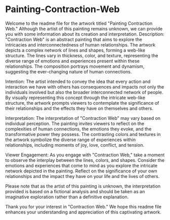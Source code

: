 # Painting-Contraction-Web
Welcome to the readme file for the artwork titled "Painting Contraction Web." Although the artist of this painting remains unknown, 
we can provide you with some information about its creation and interpretation.
Description:
"Contraction Web" is an abstract painting that aims to explore the intricacies and interconnectedness of human relationships. The artwork depicts a complex network of lines and shapes, forming a web-like structure. The lines vary in thickness, color, and texture, representing the diverse range of emotions and experiences present within these relationships. The composition portrays movement and dynamism, suggesting the ever-changing nature of human connections.

Intention:
The artist intended to convey the idea that every action and interaction we have with others has consequences and impacts not only the individuals involved but also the broader interconnected network of people. By visually representing this concept through the intricate web-like structure, the artwork prompts viewers to contemplate the significance of their relationships and the effects they have on themselves and others.

Interpretation:
The interpretation of "Contraction Web" may vary based on individual perception. The painting invites viewers to reflect on the complexities of human connections, the emotions they evoke, and the transformative power they possess. The contrasting colors and textures in the artwork symbolize the diverse range of experiences within relationships, including moments of joy, love, conflict, and tension.

Viewer Engagement:
As you engage with "Contraction Web," take a moment to observe the interplay between the lines, colors, and shapes. Consider the emotions and experiences that come to mind as you explore the intricate network depicted in the painting. Reflect on the significance of your own relationships and the impact they have on your life and the lives of others.

Please note that as the artist of this painting is unknown, the interpretation provided is based on a fictional analysis and should be taken as an imaginative exploration rather than a definitive explanation.

Thank you for your interest in "Contraction Web." We hope this readme file enhances your understanding and appreciation of this captivating artwork.
